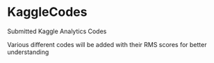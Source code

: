 # KaggleCodes

Submitted Kaggle Analytics Codes

Various different codes will be added with their RMS scores for better understanding

